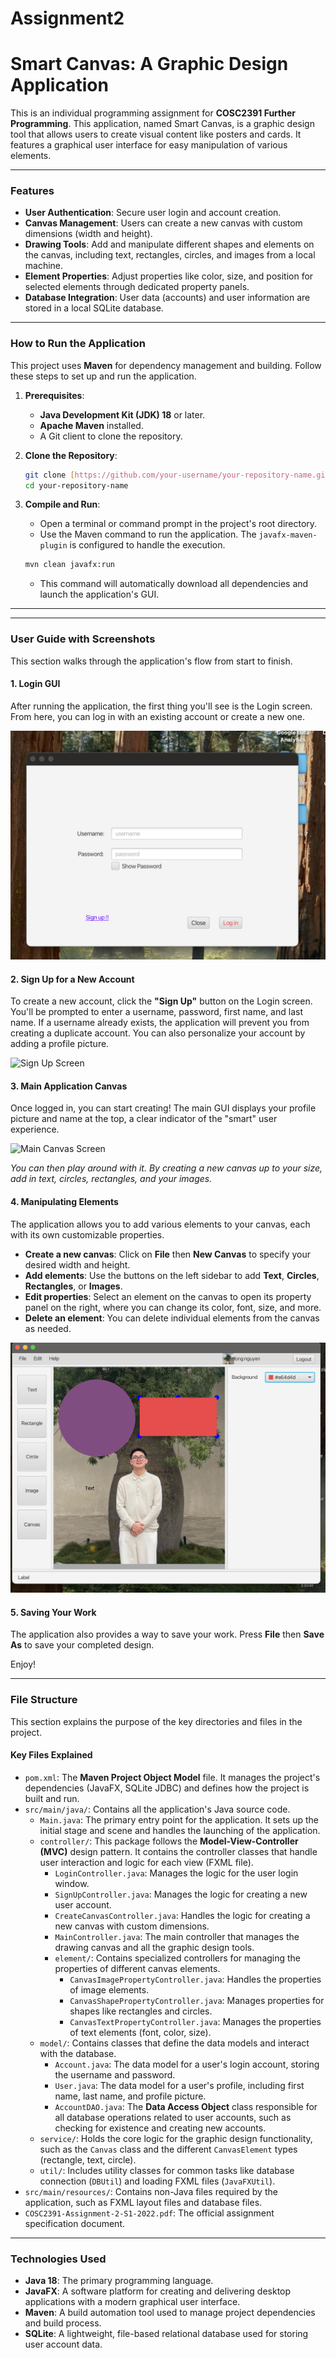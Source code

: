 # Assignment2
 
# Smart Canvas: A Graphic Design Application

This is an individual programming assignment for **COSC2391 Further Programming**. This application, named Smart Canvas, is a graphic design tool that allows users to create visual content like posters and cards. It features a graphical user interface for easy manipulation of various elements.

---

### Features

* **User Authentication**: Secure user login and account creation.
* **Canvas Management**: Users can create a new canvas with custom dimensions (width and height).
* **Drawing Tools**: Add and manipulate different shapes and elements on the canvas, including text, rectangles, circles, and images from a local machine.
* **Element Properties**: Adjust properties like color, size, and position for selected elements through dedicated property panels.
* **Database Integration**: User data (accounts) and user information are stored in a local SQLite database.

---

### How to Run the Application

This project uses **Maven** for dependency management and building. Follow these steps to set up and run the application.

1.  **Prerequisites**:
    * **Java Development Kit (JDK) 18** or later.
    * **Apache Maven** installed.
    * A Git client to clone the repository.

2.  **Clone the Repository**:
    ```bash
    git clone [https://github.com/your-username/your-repository-name.git](https://github.com/your-username/your-repository-name.git)
    cd your-repository-name
    ```

3.  **Compile and Run**:
    * Open a terminal or command prompt in the project's root directory.
    * Use the Maven command to run the application. The `javafx-maven-plugin` is configured to handle the execution.
    ```bash
    mvn clean javafx:run
    ```
    * This command will automatically download all dependencies and launch the application's GUI.

---
---

### User Guide with Screenshots

This section walks through the application's flow from start to finish.

#### 1. Login GUI

After running the application, the first thing you'll see is the Login screen. From here, you can log in with an existing account or create a new one.

![Login Screen](https://github.com/rekls2311/Assignment-2-Intensive-Java-Backend-Graphic-Design-Application/blob/e691d7f4ad660be724981782adde08ea01baa4b4/assests/login%20screen.png)


#### 2. Sign Up for a New Account

To create a new account, click the **"Sign Up"** button on the Login screen. You'll be prompted to enter a username, password, first name, and last name. If a username already exists, the application will prevent you from creating a duplicate account. You can also personalize your account by adding a profile picture.

![Sign Up Screen]((https://github.com/rekls2311/Assignment-2-Intensive-Java-Backend-Graphic-Design-Application/blob/d52ebb74754734de1ea670b9480041942ead9bf1/assests/signup%20screen.png))

#### 3. Main Application Canvas

Once logged in, you can start creating! The main GUI displays your profile picture and name at the top, a clear indicator of the "smart" user experience.

![Main Canvas Screen]([assests/main_canvas_screen.png](https://github.com/rekls2311/Assignment-2-Intensive-Java-Backend-Graphic-Design-Application/blob/d52ebb74754734de1ea670b9480041942ead9bf1/assests/main%20canvas%20screen.png))

*You can then play around with it. By creating a new canvas up to your size, add in text, circles, rectangles, and your images.*

#### 4. Manipulating Elements

The application allows you to add various elements to your canvas, each with its own customizable properties.

* **Create a new canvas**: Click on **File** then **New Canvas** to specify your desired width and height.
* **Add elements**: Use the buttons on the left sidebar to add **Text**, **Circles**, **Rectangles**, or **Images**.
* **Edit properties**: Select an element on the canvas to open its property panel on the right, where you can change its color, font, size, and more.
* **Delete an element**: You can delete individual elements from the canvas as needed.

![Adding Elements](https://github.com/rekls2311/Assignment-2-Intensive-Java-Backend-Graphic-Design-Application/blob/d52ebb74754734de1ea670b9480041942ead9bf1/assests/adding%20elements.png)

#### 5. Saving Your Work

The application also provides a way to save your work. Press **File** then **Save As** to save your completed design.

Enjoy!

---
### File Structure

This section explains the purpose of the key directories and files in the project.

#### Key Files Explained

* `pom.xml`: The **Maven Project Object Model** file. It manages the project's dependencies (JavaFX, SQLite JDBC) and defines how the project is built and run.
* `src/main/java/`: Contains all the application's Java source code.
    * `Main.java`: The primary entry point for the application. It sets up the initial stage and scene and handles the launching of the application.
    * `controller/`: This package follows the **Model-View-Controller (MVC)** design pattern. It contains the controller classes that handle user interaction and logic for each view (FXML file).
        * `LoginController.java`: Manages the logic for the user login window.
        * `SignUpController.java`: Manages the logic for creating a new user account.
        * `CreateCanvasController.java`: Handles the logic for creating a new canvas with custom dimensions.
        * `MainController.java`: The main controller that manages the drawing canvas and all the graphic design tools.
        * `element/`: Contains specialized controllers for managing the properties of different canvas elements.
            * `CanvasImagePropertyController.java`: Handles the properties of image elements.
            * `CanvasShapePropertyController.java`: Manages properties for shapes like rectangles and circles.
            * `CanvasTextPropertyController.java`: Manages the properties of text elements (font, color, size).
    * `model/`: Contains classes that define the data models and interact with the database.
        * `Account.java`: The data model for a user's login account, storing the username and password.
        * `User.java`: The data model for a user's profile, including first name, last name, and profile picture.
        * `AccountDAO.java`: The **Data Access Object** class responsible for all database operations related to user accounts, such as checking for existence and creating new accounts.
    * `service/`: Holds the core logic for the graphic design functionality, such as the `Canvas` class and the different `CanvasElement` types (rectangle, text, circle).
    * `util/`: Includes utility classes for common tasks like database connection (`DBUtil`) and loading FXML files (`JavaFXUtil`).
* `src/main/resources/`: Contains non-Java files required by the application, such as FXML layout files and database files.
* `COSC2391-Assignment-2-S1-2022.pdf`: The official assignment specification document.

---

### Technologies Used

* **Java 18**: The primary programming language.
* **JavaFX**: A software platform for creating and delivering desktop applications with a modern graphical user interface.
* **Maven**: A build automation tool used to manage project dependencies and build process.
* **SQLite**: A lightweight, file-based relational database used for storing user account data.
